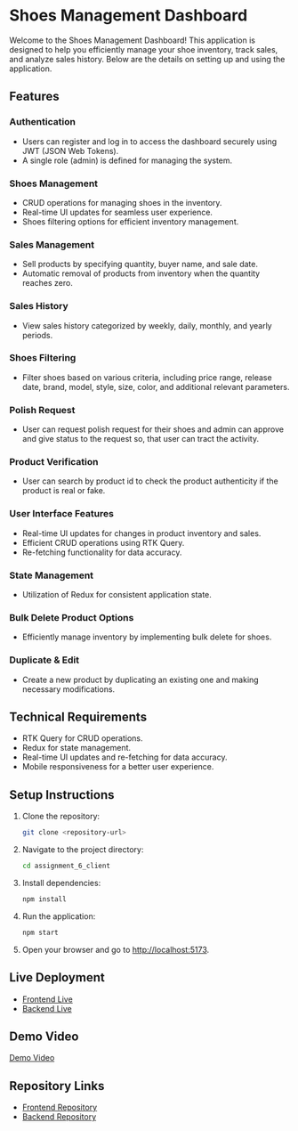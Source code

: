 # Shoes Management Dashboard

Welcome to the Shoes Management Dashboard! This application is designed to help you efficiently manage your shoe inventory, track sales, and analyze sales history. Below are the details on setting up and using the application.

## Features

### Authentication

- Users can register and log in to access the dashboard securely using JWT (JSON Web Tokens).
- A single role (admin) is defined for managing the system.

### Shoes Management

- CRUD operations for managing shoes in the inventory.
- Real-time UI updates for seamless user experience.
- Shoes filtering options for efficient inventory management.

### Sales Management

- Sell products by specifying quantity, buyer name, and sale date.
- Automatic removal of products from inventory when the quantity reaches zero.

### Sales History

- View sales history categorized by weekly, daily, monthly, and yearly periods.

### Shoes Filtering

- Filter shoes based on various criteria, including price range, release date, brand, model, style, size, color, and additional relevant parameters.

### Polish Request

- User can request polish request for their shoes and admin can approve and give status to the request so, that user can tract the activity.

### Product Verification

- User can search by product id to check the product authenticity if the product is real or fake.

### User Interface Features

- Real-time UI updates for changes in product inventory and sales.
- Efficient CRUD operations using RTK Query.
- Re-fetching functionality for data accuracy.

### State Management

- Utilization of Redux for consistent application state.

### Bulk Delete Product Options

- Efficiently manage inventory by implementing bulk delete for shoes.

### Duplicate & Edit

- Create a new product by duplicating an existing one and making necessary modifications.

## Technical Requirements

- RTK Query for CRUD operations.
- Redux for state management.
- Real-time UI updates and re-fetching for data accuracy.
- Mobile responsiveness for a better user experience.

## Setup Instructions

1. Clone the repository:

   ```bash
   git clone <repository-url>
   ```

2. Navigate to the project directory:

   ```bash
   cd assignment_6_client
   ```

3. Install dependencies:

   ```bash
   npm install
   ```

4. Run the application:

   ```bash
   npm start
   ```

5. Open your browser and go to [http://localhost:5173](http://localhost:5173).

## Live Deployment

- [Frontend Live](https://showa-client.vercel.app/)
- [Backend Live](https://showa-inventory-management-app.vercel.app/)

## Demo Video

[Demo Video](https://drive.google.com/file/d/1hUgJz1Ju-fCBqZE9f5P8cOBqbf1qBLeF/view?usp=sharing)

## Repository Links

- [Frontend Repository](https://github.com/Porgramming-Hero-web-course/l2b2-full-stack-a5-client-side-xanon-oc)
- [Backend Repository](https://github.com/Porgramming-Hero-web-course/l2b2-full-stack-a5-server-side-xanon-oc)
